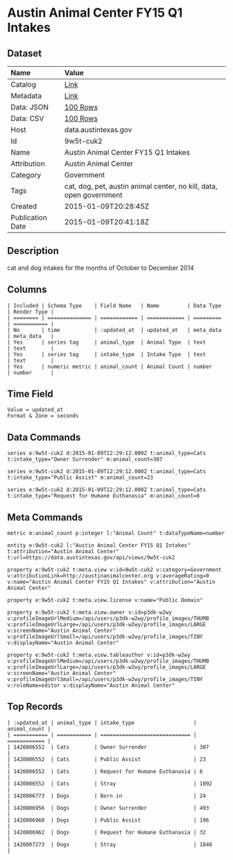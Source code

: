 # Austin Animal Center FY15 Q1 Intakes

## Dataset

| Name | Value |
| :--- | :---- |
| Catalog | [Link](https://catalog.data.gov/dataset/austin-animal-center-fy15-q1-intakes) |
| Metadata | [Link](https://data.austintexas.gov/api/views/9w5t-cuk2) |
| Data: JSON | [100 Rows](https://data.austintexas.gov/api/views/9w5t-cuk2/rows.json?max_rows=100) |
| Data: CSV | [100 Rows](https://data.austintexas.gov/api/views/9w5t-cuk2/rows.csv?max_rows=100) |
| Host | data.austintexas.gov |
| Id | 9w5t-cuk2 |
| Name | Austin Animal Center FY15 Q1 Intakes |
| Attribution | Austin Animal Center |
| Category | Government |
| Tags | cat, dog, pet, austin animal center, no kill, data, open government |
| Created | 2015-01-09T20:28:45Z |
| Publication Date | 2015-01-09T20:41:18Z |

## Description

cat and dog intakes for the months of October to December 2014

## Columns

```ls
| Included | Schema Type    | Field Name   | Name         | Data Type | Render Type |
| ======== | ============== | ============ | ============ | ========= | =========== |
| No       | time           | :updated_at  | updated_at   | meta_data | meta_data   |
| Yes      | series tag     | animal_type  | Animal Type  | text      | text        |
| Yes      | series tag     | intake_type  | Intake Type  | text      | text        |
| Yes      | numeric metric | animal_count | Animal Count | number    | number      |
```

## Time Field

```ls
Value = updated_at
Format & Zone = seconds
```

## Data Commands

```ls
series e:9w5t-cuk2 d:2015-01-09T12:29:12.000Z t:animal_type=Cats t:intake_type="Owner Surrender" m:animal_count=307

series e:9w5t-cuk2 d:2015-01-09T12:29:12.000Z t:animal_type=Cats t:intake_type="Public Assist" m:animal_count=23

series e:9w5t-cuk2 d:2015-01-09T12:29:12.000Z t:animal_type=Cats t:intake_type="Request for Humane Euthanasia" m:animal_count=6
```

## Meta Commands

```ls
metric m:animal_count p:integer l:"Animal Count" t:dataTypeName=number

entity e:9w5t-cuk2 l:"Austin Animal Center FY15 Q1 Intakes" t:attribution="Austin Animal Center" t:url=https://data.austintexas.gov/api/views/9w5t-cuk2

property e:9w5t-cuk2 t:meta.view v:id=9w5t-cuk2 v:category=Government v:attributionLink=http://austinanimalcenter.org v:averageRating=0 v:name="Austin Animal Center FY15 Q1 Intakes" v:attribution="Austin Animal Center"

property e:9w5t-cuk2 t:meta.view.license v:name="Public Domain"

property e:9w5t-cuk2 t:meta.view.owner v:id=p3dk-w2wy v:profileImageUrlMedium=/api/users/p3dk-w2wy/profile_images/THUMB v:profileImageUrlLarge=/api/users/p3dk-w2wy/profile_images/LARGE v:screenName="Austin Animal Center" v:profileImageUrlSmall=/api/users/p3dk-w2wy/profile_images/TINY v:displayName="Austin Animal Center"

property e:9w5t-cuk2 t:meta.view.tableauthor v:id=p3dk-w2wy v:profileImageUrlMedium=/api/users/p3dk-w2wy/profile_images/THUMB v:profileImageUrlLarge=/api/users/p3dk-w2wy/profile_images/LARGE v:screenName="Austin Animal Center" v:profileImageUrlSmall=/api/users/p3dk-w2wy/profile_images/TINY v:roleName=editor v:displayName="Austin Animal Center"
```

## Top Records

```ls
| :updated_at | animal_type | intake_type                   | animal_count | 
| =========== | =========== | ============================= | ============ | 
| 1420806552  | Cats        | Owner Surrender               | 307          | 
| 1420806552  | Cats        | Public Assist                 | 23           | 
| 1420806552  | Cats        | Request for Humane Euthanasia | 6            | 
| 1420806552  | Cats        | Stray                         | 1092         | 
| 1420806773  | Dogs        | Born in                       | 24           | 
| 1420806956  | Dogs        | Owner Surrender               | 493          | 
| 1420806960  | Dogs        | Public Assist                 | 196          | 
| 1420806962  | Dogs        | Request for Humane Euthanasia | 32           | 
| 1420807273  | Dogs        | Stray                         | 1848         | 
```